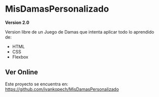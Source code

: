 # MisDamasPersonalizado

**Version 2.0**

Version libre de un Juego de Damas que intenta aplicar todo lo aprendido de:
- HTML 
- CSS
- Flexbox

## Ver Online
Este proyecto se encuentra en: https://github.com/ivankopech/MisDamasPersonalizado
